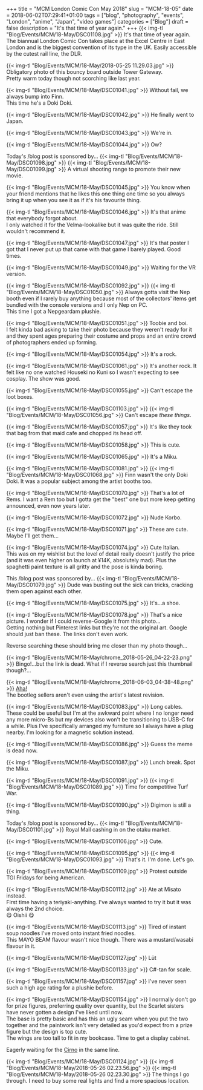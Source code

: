+++
title = "MCM London Comic Con May 2018"
slug = "MCM-18-05"
date = 2018-06-02T07:29:41+01:00
tags = ["blog", "photography", "events", "London", "anime", "Japan", "video games"]
categories = ["Blog"]
draft = false
description = "It's that time of year again."
+++
{{< img-tl "Blog/Events/MCM/18-May/DSC01108.jpg" >}}
It's that time of year again.  
The biannual London Comic Con takes place at the Excel Centre in East London and is the biggest convention of its type in the UK. Easily accessible by the cutest rail line, the DLR.  
<!--more-->

{{< img-tl "Blog/Events/MCM/18-May/2018-05-25 11.29.03.jpg" >}}
Obligatory photo of this bouncy board outside Tower Gateway.  
Pretty warm today though not scorching like last year.

{{< img-tl "Blog/Events/MCM/18-May/DSC01041.jpg" >}}
Without fail, we always bump into Finn.  
This time he's a Doki Doki.

{{< img-tl "Blog/Events/MCM/18-May/DSC01042.jpg" >}}
He finally went to Japan.

{{< img-tl "Blog/Events/MCM/18-May/DSC01043.jpg" >}}
We're in.

{{< img-tl "Blog/Events/MCM/18-May/DSC01044.jpg" >}}
Ow?

Today's /blog post is sponsored by...
{{< img-tl "Blog/Events/MCM/18-May/DSC01098.jpg" >}}
{{< img-tl "Blog/Events/MCM/18-May/DSC01099.jpg" >}}
A virtual shooting range to promote their new movie.

{{< img-tl "Blog/Events/MCM/18-May/DSC01045.jpg" >}}
You know when your friend mentions that he likes this one thing one time so you always bring it up when you see it as if it's his favourite thing.

{{< img-tl "Blog/Events/MCM/18-May/DSC01046.jpg" >}}
It's that anime that everybody forgot about.  
I only watched it for the Velma-lookalike but it was quite the ride. Still wouldn't recommend it.

{{< img-tl "Blog/Events/MCM/18-May/DSC01047.jpg" >}}
It's that poster I got that I never put up that came with that game I barely played. Good times.

{{< img-tl "Blog/Events/MCM/18-May/DSC01049.jpg" >}}
Waiting for the VR version.

{{< img-tl "Blog/Events/MCM/18-May/DSC01092.jpg" >}}
{{< img-tl "Blog/Events/MCM/18-May/DSC01050.jpg" >}}
Always gotta visit the Nep booth even if I rarely buy anything because most of the collectors' items get bundled with the console versions and I only Nep on PC.  
This time I got a Nepgeardam plushie.

{{< img-tl "Blog/Events/MCM/18-May/DSC01051.jpg" >}}
Toobie and boi.  
I felt kinda bad asking to take their photo because they weren't ready for it and they spent ages preparing their costume and props and an entire crowd of photographers ended up forming.

{{< img-tl "Blog/Events/MCM/18-May/DSC01054.jpg" >}}
It's a rock.

{{< img-tl "Blog/Events/MCM/18-May/DSC01061.jpg" >}}
It's another rock. It felt like no one watched Houseki no Kuni so I wasn't expecting to see cosplay.
The show was good.

{{< img-tl "Blog/Events/MCM/18-May/DSC01055.jpg" >}}
Can't escape the loot boxes.

{{< img-tl "Blog/Events/MCM/18-May/DSC01103.jpg" >}}
{{< img-tl "Blog/Events/MCM/18-May/DSC01056.jpg" >}}
Can't escape _these things_.

{{< img-tl "Blog/Events/MCM/18-May/DSC01057.jpg" >}}
It's like they took that bag from that maid cafe and chopped its head off.

{{< img-tl "Blog/Events/MCM/18-May/DSC01058.jpg" >}}
This is cute.

{{< img-tl "Blog/Events/MCM/18-May/DSC01065.jpg" >}}
It's a Miku.

{{< img-tl "Blog/Events/MCM/18-May/DSC01081.jpg" >}}
{{< img-tl "Blog/Events/MCM/18-May/DSC01068.jpg" >}}
Finn wasn't the only Doki Doki. It was a popular subject among the artist booths too.

{{< img-tl "Blog/Events/MCM/18-May/DSC01070.jpg" >}}
That's a lot of Rems. I want a Rem too but I gotta get the "best" one but more keep getting announced, even now years later.

{{< img-tl "Blog/Events/MCM/18-May/DSC01072.jpg" >}}
Nude Korbo.

{{< img-tl "Blog/Events/MCM/18-May/DSC01071.jpg" >}}
These are cute.  
Maybe I'll get them...

{{< img-tl "Blog/Events/MCM/18-May/DSC01074.jpg" >}}
Cute Italian.  
This was on my wishlist but the level of detail really doesn't justify the price (and it was even higher on launch at ¥14K, absolutely mad). Plus the spaghetti paint texture is all gritty and the pose is kinda boring.

This /blog post was sponsored by...
{{< img-tl "Blog/Events/MCM/18-May/DSC01079.jpg" >}}
Dude was busting out the sick can tricks, cracking them open against each other.

{{< img-tl "Blog/Events/MCM/18-May/DSC01075.jpg" >}}
It's...a shoe.

{{< img-tl "Blog/Events/MCM/18-May/DSC01078.jpg" >}}
That's a nice picture. I wonder if I could reverse-Google it from this photo...  
Getting nothing but Pinterest links but they're not the original art. Google should just ban these. The links don't even work.

Reverse searching these should bring me closer than my photo though...

{{< img-tl "Blog/Events/MCM/18-May/chrome_2018-05-26_04-22-23.png" >}}
Bingo!...but the link is dead. What if I reverse search just this thumbnail though?...

{{< img-tl "Blog/Events/MCM/18-May/chrome_2018-06-03_04-38-48.png" >}}
[Aha!](https://www.pixiv.net/member_illust.php?mode=medium&illust_id=62199861)  
The bootleg sellers aren't even using the artist's latest revision.

{{< img-tl "Blog/Events/MCM/18-May/DSC01083.jpg" >}}
Long cables.  
These could be useful but I'm at the awkward point where I no longer need any more micro-Bs but my devices also won't be transitioning to USB-C for a while. Plus I've specifically arranged my furniture so I always have a plug nearby. I'm looking for a magnetic solution instead.

{{< img-tl "Blog/Events/MCM/18-May/DSC01086.jpg" >}}
Guess the meme is dead now.

{{< img-tl "Blog/Events/MCM/18-May/DSC01087.jpg" >}}
Lunch break. Spot the Miku.

{{< img-tl "Blog/Events/MCM/18-May/DSC01091.jpg" >}}
{{< img-tl "Blog/Events/MCM/18-May/DSC01089.jpg" >}}
Time for competitive Turf War.

{{< img-tl "Blog/Events/MCM/18-May/DSC01090.jpg" >}}
Digimon is still a thing.

Today's /blog post is sponsored by...
{{< img-tl "Blog/Events/MCM/18-May/DSC01101.jpg" >}}
Royal Mail cashing in on the otaku market.

{{< img-tl "Blog/Events/MCM/18-May/DSC01106.jpg" >}}
Cute.

{{< img-tl "Blog/Events/MCM/18-May/DSC01095.jpg" >}}
{{< img-tl "Blog/Events/MCM/18-May/DSC01093.jpg" >}}
That's it. I'm done. Let's go.

{{< img-tl "Blog/Events/MCM/18-May/DSC01109.jpg" >}}
Protest outside TGI Fridays for being American.

{{< img-tl "Blog/Events/MCM/18-May/DSC01112.jpg" >}}
Ate at Misato instead.  
First time having a teriyaki-anything. I've always wanted to try it but it was always the 2nd choice.  
:yum: Oishii :yum:

{{< img-tl "Blog/Events/MCM/18-May/DSC01113.jpg" >}}
Tired of instant soup noodles I've moved onto instant fried noodles.  
This MAYO BEAM flavour wasn't nice though. There was a mustard/wasabi flavour in it.

{{< img-tl "Blog/Events/MCM/18-May/DSC01127.jpg" >}}
Lüt

{{< img-tl "Blog/Events/MCM/18-May/DSC01133.jpg" >}}
C#-tan for scale.

{{< img-tl "Blog/Events/MCM/18-May/DSC01157.jpg" >}}
I've never seen such a high age rating for a plushie before.

{{< img-tl "Blog/Events/MCM/18-May/DSC01154.jpg" >}}
I normally don't go for prize figures, preferring quality over quantity, but the Scarlet sisters have never gotten a design I've liked until now.  
The base is pretty basic and has this an ugly seam when you put the two together and the paintwork isn't very detailed as you'd expect from a prize figure but the design is top cute.  
The wings are too tall to fit in my bookcase. Time to get a display cabinet.

Eagerly waiting for the [Cirno](https://myfigurecollection.net/item/711999) in the same line.

{{< img-tl "Blog/Events/MCM/18-May/DSC01124.jpg" >}}
{{< img-tl "Blog/Events/MCM/18-May/2018-05-26 02.23.56.jpg" >}}
{{< img-tl "Blog/Events/MCM/18-May/2018-05-26 02.23.30.jpg" >}}
The things I go through. I need to buy some real lights and find a more spacious location.